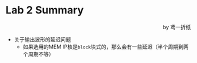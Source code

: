# Lab 2 Summary

<p align="right">by 鸢一折纸</p>

- 关于输出波形的延迟问题
	- 如果选用的MEM IP核是`block`块式的，那么会有一些延迟（半个周期到两个周期不等）
